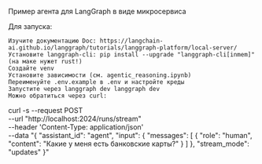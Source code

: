 Пример агента для LangGraph в виде микросервиса

Для запуска:

    Изучите документацию Doc: https://langchain-ai.github.io/langgraph/tutorials/langgraph-platform/local-server/
    Установите langgraph-cli: pip install --upgrade "langgraph-cli[inmem]" (на маке нужет rust!)
    Создайте venv
    Установите зависимости (см. agentic_reasoning.ipynb)
    Переименуйте .env.example в .env и настройте креды
    Запустите через langgraph dev langgraph dev
    Можно обратиться через curl:

curl -s --request POST \
    --url "http://localhost:2024/runs/stream" \
    --header 'Content-Type: application/json' \
    --data "{
        \"assistant_id\": \"agent\",
        \"input\": {
            \"messages\": [
                {
                    \"role\": \"human\",
                    \"content\": \"Какие у меня есть банковские карты?\"
                }
            ]
        },
        \"stream_mode\": \"updates\"
    }" 

